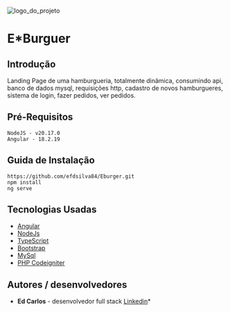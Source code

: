 ![logo_do_projeto](https://car.dev.br/ci3-api/application/imagens/giburger.jpg)

# E*Burguer

## Introdução
Landing Page de uma hamburgueria, totalmente dinâmica, consumindo api, banco de dados mysql, requisições http, cadastro de novos hamburgueres, sistema de login, fazer pedidos, ver pedidos.
## Pré-Requisitos

```
NodeJS - v20.17.0
Angular - 18.2.19
```

## Guida de Instalação

  ```
https://github.com/efdsilva84/Eburger.git
npm install
ng serve
  ```
## Tecnologias Usadas
* [Angular](https://v18.angular.dev/)
* [NodeJs](https://nodejs.org/pt)
* [TypeScript](https://www.typescriptlang.org)
* [Bootstrap](https://getbootstrap.com/docs/4.6/getting-started/introduction/)
* [MySql](https://www.mysql.com/)
* [PHP Codeigniter](https://codeigniter.com/userguide3/index.html)

## Autores / desenvolvedores

* **Ed Carlos** - desenvolvedor full stack [Linkedin](https://www.linkedin.com/in/ed-furtado?utm_source=share&utm_campaign=share_via&utm_content=profile&utm_medium=android_app)*
